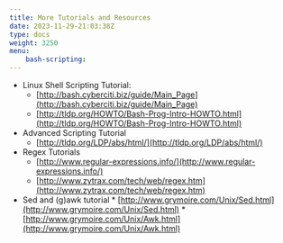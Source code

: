 ```yaml
---
title: More Tutorials and Resources
date: 2023-11-29-21:03:38Z
type: docs 
weight: 3250
menu: 
    bash-scripting:
---
```



* Linux Shell Scripting Tutorial:
  * [http://bash.cyberciti.biz/guide/Main_Page](http://bash.cyberciti.biz/guide/Main_Page)
  * [http://tldp.org/HOWTO/Bash-Prog-Intro-HOWTO.html](http://tldp.org/HOWTO/Bash-Prog-Intro-HOWTO.html)
* Advanced Scripting Tutorial
  * [http://tldp.org/LDP/abs/html/](http://tldp.org/LDP/abs/html/)
* Regex Tutorials
  * [http://www.regular-expressions.info/](http://www.regular-expressions.info/)
  * [http://www.zytrax.com/tech/web/regex.htm](http://www.zytrax.com/tech/web/regex.htm)
* Sed and (g)awk tutorial
      * [http://www.grymoire.com/Unix/Sed.html](http://www.grymoire.com/Unix/Sed.html)
      * [http://www.grymoire.com/Unix/Awk.html](http://www.grymoire.com/Unix/Awk.html)

